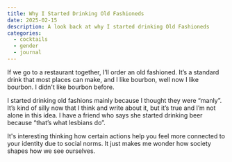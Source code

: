 ```yaml
---
title: Why I Started Drinking Old Fashioneds
date: 2025-02-15
description: A look back at why I started drinking Old Fashioneds
categories:
  - cocktails
  - gender
  - journal
---
```

If we go to a restaurant together, I’ll order an old fashioned. It’s a standard drink that most places can make, and I like bourbon, well now I like bourbon. I didn't like bourbon before.

I started drinking old fashions mainly because I thought they were “manly”. It’s kind of silly now that I think and write about it, but it’s true and I’m not alone in this idea. I have a friend who says she started drinking beer because “that’s what lesbians do”. 

It's interesting thinking how certain actions help you feel more connected to your identity due to social norms. It just makes me wonder how society shapes how we see ourselves.
